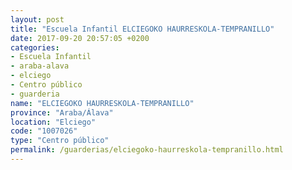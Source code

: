 ```yaml
---
layout: post
title: "Escuela Infantil ELCIEGOKO HAURRESKOLA-TEMPRANILLO"
date: 2017-09-20 20:57:05 +0200
categories:
- Escuela Infantil
- araba-alava
- elciego
- Centro público
- guarderia
name: "ELCIEGOKO HAURRESKOLA-TEMPRANILLO"
province: "Araba/Álava"
location: "Elciego"
code: "1007026"
type: "Centro público"
permalink: /guarderias/elciegoko-haurreskola-tempranillo.html
---
```

